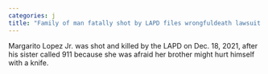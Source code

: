 ```yaml
---
categories: j
title: "Family of man fatally shot by LAPD files wrongfuldeath lawsuit against LA and police officers"
---
```

Margarito Lopez Jr. was shot and killed by the LAPD on Dec. 18, 2021, after his sister called 911 because she was afraid her brother might hurt himself with a knife.